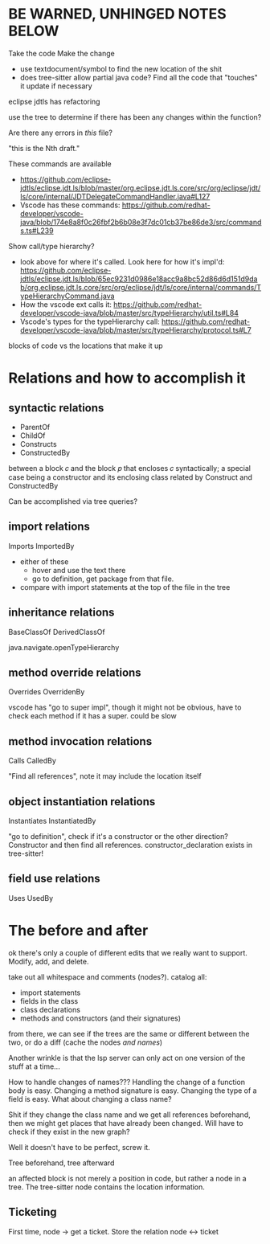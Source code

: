 # BE WARNED, UNHINGED NOTES BELOW

Take the code
Make the change
- use textdocument/symbol to find the new location of the shit
- does tree-sitter allow partial java code?
Find all the code that "touches" it
update if necessary

eclipse jdtls has refactoring


use the tree to determine if there has been any changes within the function?

Are there any errors in *this* file?

"this is the Nth draft."

These commands are available
- https://github.com/eclipse-jdtls/eclipse.jdt.ls/blob/master/org.eclipse.jdt.ls.core/src/org/eclipse/jdt/ls/core/internal/JDTDelegateCommandHandler.java#L127
- Vscode has these commands: https://github.com/redhat-developer/vscode-java/blob/174e8a8f0c26fbf2b6b08e3f7dc01cb37be86de3/src/commands.ts#L239

Show call/type hierarchy?
- look above for where it's called. Look here for how it's impl'd: https://github.com/eclipse-jdtls/eclipse.jdt.ls/blob/65ec9231d0986e18acc9a8bc52d86d6d151d9dab/org.eclipse.jdt.ls.core/src/org/eclipse/jdt/ls/core/internal/commands/TypeHierarchyCommand.java
- How the vscode ext calls it: https://github.com/redhat-developer/vscode-java/blob/master/src/typeHierarchy/util.ts#L84
- Vscode's types for the typeHierarchy call: https://github.com/redhat-developer/vscode-java/blob/master/src/typeHierarchy/protocol.ts#L7



blocks of code vs the locations that make it up


# Relations and how to accomplish it

## syntactic relations
- ParentOf
- ChildOf
- Constructs
- ConstructedBy

between a block 𝑐 and the block 𝑝 that encloses 𝑐 syntactically; a special
case being a constructor and its enclosing class related by Construct and
ConstructedBy

Can be accomplished via tree queries?

## import relations 
Imports
ImportedBy

- either of these
  - hover and use the text there
  - go to definition, get package from that file.
- compare with import statements at the top of the file in the tree

## inheritance relations
BaseClassOf
DerivedClassOf

java.navigate.openTypeHierarchy

## method override relations
Overrides
OverridenBy

vscode has "go to super impl", though it might not be obvious, have to check
each method if it has a super. could be slow

## method invocation relations 
Calls
CalledBy

"Find all references", note it may include the location itself

## object instantiation relations 
Instantiates
InstantiatedBy

"go to definition", check if it's a constructor
or the other direction? Constructor and then find all references.
constructor_declaration exists in tree-sitter!

## field use relations 
Uses
UsedBy


# The before and after

<!-- Ok so how should be determine the changes. We have a straight up diff, but there's no ast there. 

Ok how about diff -> find beginning and end diff bytes -> find in tree the smallest node that encapsulates all the bytes? no.... -->

ok there's only a couple of different edits that we really want to support. Modify, add, and delete.

<!-- ## Import statements

check the import statements between the two using tree-sitter

## -->

take out all whitespace and comments (nodes?).
catalog all:
- import statements
- fields in the class
- class declarations
- methods and constructors (and their signatures)

from there, we can see if the trees are the same or different between the two, or do a diff (cache the nodes *and names*)

Another wrinkle is that the lsp server can only act on one version of the stuff at a time...


How to handle changes of names??? Handling the change of a function body is easy. Changing a method signature is easy. Changing the type of a field is easy. What about changing a class name?

Shit if they change the class name and we get all references beforehand, then we might get places that have already been changed. Will have to check if they exist in the new graph?


Well it doesn't have to be perfect, screw it.








Tree beforehand, tree afterward

an affected block is not merely a position in code, but rather a node in a tree.
The tree-sitter node contains the location information.

## Ticketing

First time, node -> get a ticket. Store the relation node <-> ticket